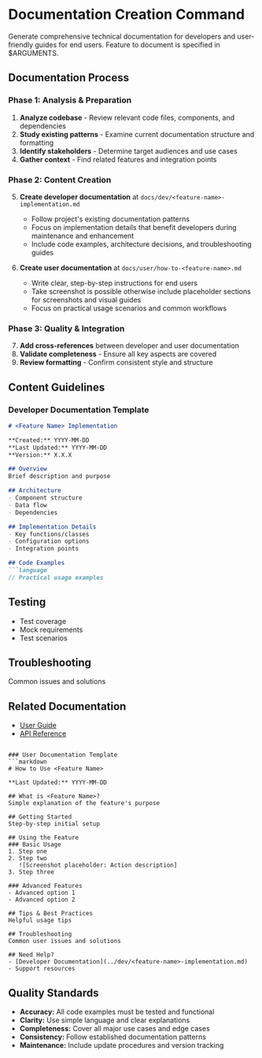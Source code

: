 # Documentation Creation Command

Generate comprehensive technical documentation for developers and user-friendly guides for end users. Feature to document is specified in $ARGUMENTS.

## Documentation Process

### Phase 1: Analysis & Preparation
1. **Analyze codebase** - Review relevant code files, components, and dependencies
2. **Study existing patterns** - Examine current documentation structure and formatting
3. **Identify stakeholders** - Determine target audiences and use cases
4. **Gather context** - Find related features and integration points

### Phase 2: Content Creation
5. **Create developer documentation** at `docs/dev/<feature-name>-implementation.md`
   - Follow project's existing documentation patterns
   - Focus on implementation details that benefit developers during maintenance and enhancement
   - Include code examples, architecture decisions, and troubleshooting guides

6. **Create user documentation** at `docs/user/how-to-<feature-name>.md`
   - Write clear, step-by-step instructions for end users
   - Take screenshot is possible otherwise include placeholder sections for screenshots and visual guides
   - Focus on practical usage scenarios and common workflows

### Phase 3: Quality & Integration
7. **Add cross-references** between developer and user documentation
8. **Validate completeness** - Ensure all key aspects are covered
9. **Review formatting** - Confirm consistent style and structure

## Content Guidelines

### Developer Documentation Template
```markdown
# <Feature Name> Implementation

**Created:** YYYY-MM-DD  
**Last Updated:** YYYY-MM-DD  
**Version:** X.X.X

## Overview
Brief description and purpose

## Architecture
- Component structure
- Data flow
- Dependencies

## Implementation Details
- Key functions/classes
- Configuration options
- Integration points

## Code Examples
```language
// Practical usage examples
```

## Testing
- Test coverage
- Mock requirements
- Test scenarios

## Troubleshooting
Common issues and solutions

## Related Documentation
- [User Guide](../user/how-to-<feature-name>.md)
- [API Reference](../api/<related-apis>.md)
```

### User Documentation Template
```markdown
# How to Use <Feature Name>

**Last Updated:** YYYY-MM-DD

## What is <Feature Name>?
Simple explanation of the feature's purpose

## Getting Started
Step-by-step initial setup

## Using the Feature
### Basic Usage
1. Step one
2. Step two
   ![Screenshot placeholder: Action description]
3. Step three

### Advanced Features
- Advanced option 1
- Advanced option 2

## Tips & Best Practices
Helpful usage tips

## Troubleshooting
Common user issues and solutions

## Need Help?
- [Developer Documentation](../dev/<feature-name>-implementation.md)
- Support resources
```

## Quality Standards
- **Accuracy:** All code examples must be tested and functional
- **Clarity:** Use simple language and clear explanations
- **Completeness:** Cover all major use cases and edge cases
- **Consistency:** Follow established documentation patterns
- **Maintenance:** Include update procedures and version tracking